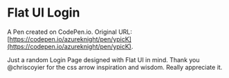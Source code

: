 # Flat UI Login

A Pen created on CodePen.io. Original URL: [https://codepen.io/azureknight/pen/ypicK](https://codepen.io/azureknight/pen/ypicK).

Just a random Login Page designed with Flat UI in mind. Thank you @chriscoyier for the css arrow inspiration and wisdom. Really appreciate it.
